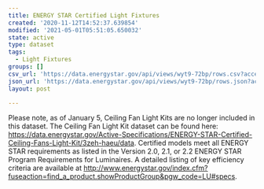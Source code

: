 ```yaml
---
title: ENERGY STAR Certified Light Fixtures
created: '2020-11-12T14:52:37.639854'
modified: '2021-05-01T05:51:05.650032'
state: active
type: dataset
tags:
  - Light Fixtures
groups: []
csv_url: 'https://data.energystar.gov/api/views/wyt9-72bp/rows.csv?accessType=DOWNLOAD'
json_url: 'https://data.energystar.gov/api/views/wyt9-72bp/rows.json?accessType=DOWNLOAD'
layout: post

---
```

Please note, as of January 5, Ceiling Fan Light Kits are no longer included in this dataset. The Ceiling Fan Light Kit dataset can be found here: https://data.energystar.gov/Active-Specifications/ENERGY-STAR-Certified-Ceiling-Fans-Light-Kit/3zeh-haeu/data. Certified models meet all ENERGY STAR requirements as listed in the Version 2.0, 2.1, or 2.2 ENERGY STAR Program Requirements for Luminaires. A detailed listing of key efficiency criteria are available at http://www.energystar.gov/index.cfm?fuseaction=find_a_product.showProductGroup&pgw_code=LU#specs.
